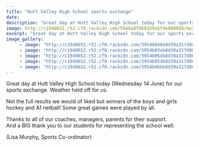```yaml
---
title: "Hutt Valley High School sports exchange"
date: 
description: "Great day at Hutt Valley High School today for our sports exchange, Wednesday 14 June."
image: http://c1940652.r52.cf0.rackcdn.com/5948a0f0b8d39a5fde000098/boys8.jpg
excerpt: "Great day at Hutt Valley High School today for our sports exchange, Wednesday 14 June."
image_gallery:
     - image: "http://c1940652.r52.cf0.rackcdn.com/5954b046b8d39a317d00006a/19105534_811799888969119_4750780740218742290_n.jpg"
     - image: "http://c1940652.r52.cf0.rackcdn.com/5954b03eb8d39a317d000068/19059280_811799928969115_1791488746191231952_n.jpg"
     - image: "http://c1940652.r52.cf0.rackcdn.com/5954b064b8d39a317d000072/19149336_811799885635786_4205354510111338885_n.jpg"
     - image: "http://c1940652.r52.cf0.rackcdn.com/5954b05db8d39a317d000070/19146112_811799875635787_4516484329335229524_n.jpg"
     - image: "http://c1940652.r52.cf0.rackcdn.com/5954b06bb8d39a317d000074/19225055_811799905635784_6997123651830898481_n.jpg"
---
```


<p><span>Great day at Hutt Valley High School today (Wednesday 14 June) for our sports exchange. </span>Weather held off for us.</p>
<p><span>Not the full results we would of liked but winners of the boys and girls hockey and A1 netball! Some great games were played by all. </span></p>
<p><span>Thanks to all of our coaches, managers, parents for their support. <br />And a BIG thank you to our students for representing the school well.</span></p>
<p><span>(Lisa Murphy, Sports Co-ordinator)</span></p>

